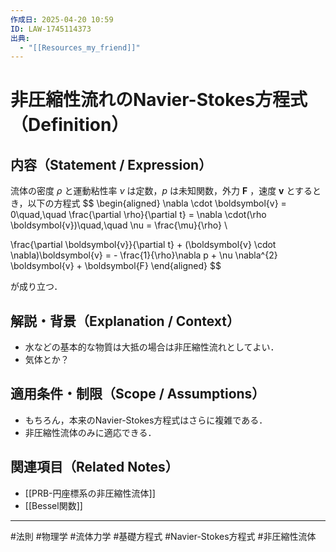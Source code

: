```yaml
---
作成日: 2025-04-20 10:59
ID: LAW-1745114373
出典:
  - "[[Resources_my_friend]]"
---
```


# 非圧縮性流れのNavier-Stokes方程式（Definition）

## 内容（Statement / Expression）

流体の密度 $\rho$ と運動粘性率 $\nu$ は定数，$p$ は未知関数，外力 $\boldsymbol{F}$ ，速度 $\boldsymbol{v}$ とするとき，以下の方程式
$$
\begin{aligned}
\nabla \cdot \boldsymbol{v} = 0\quad,\quad
\frac{\partial \rho}{\partial t} = \nabla \cdot(\rho \boldsymbol{v})\quad,\quad
\nu = \frac{\mu}{\rho} \\

\frac{\partial \boldsymbol{v}}{\partial t} + (\boldsymbol{v} \cdot \nabla)\boldsymbol{v}
 = - \frac{1}{\rho}\nabla p + \nu \nabla^{2} \boldsymbol{v} + \boldsymbol{F}
\end{aligned}
$$

が成り立つ．
## 解説・背景（Explanation / Context）

- 水などの基本的な物質は大抵の場合は非圧縮性流れとしてよい．
- 気体とか？
## 適用条件・制限（Scope / Assumptions）

- もちろん，本来のNavier-Stokes方程式はさらに複雑である．
- 非圧縮性流体のみに適応できる．
## 関連項目（Related Notes）

- [[PRB-円座標系の非圧縮性流体]]
- [[Bessel関数]]
---
#法則 #物理学  #流体力学 #基礎方程式 #Navier-Stokes方程式 #非圧縮性流体